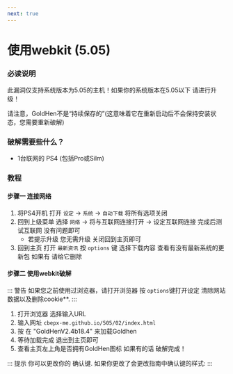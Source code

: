 ```yaml
---
next: true
---
```


# 使用webkit (5.05)

### 必读说明

此漏洞仅支持系统版本为5.05的主机！如果你的系统版本在5.05以下 请进行升级！

请注意，GoldHen不是“持续保存的”(这意味着它在重新启动后不会保持安装状态，您需要重新破解)


### 破解需要些什么？

* 1台联网的 PS4 (包括Pro或Silm)

### 教程

#### 步骤一 连接网络

1. 将PS4开机 打开 `设定` → `系统` → `自动下载` 将所有选项关闭
2. 回到上级菜单 选择 `网络` → 将与互联网连接打开  → 设定互联网连接 完成后测试互联网 没有问题即可
    + 若提示升级 您无需升级 关闭回到主页即可
3. 回到主页 打开 `最新资讯` 按 `options` 键
选择下载内容 查看有没有最新系统的更新包 如果有 请给它删除

#### 步骤二 使用webkit破解

::: 警告
如果您之前使用过浏览器，请打开浏览器 按 `options`键打开设定 清除网站数据以及删除cookie**. 
:::

1. 打开浏览器 选择输入URL
2. 输入网址 `cbepx-me.github.io/505/02/index.html` 
3. 按 <Btn btn="cross" /> 在 "GoldHenV2.4b18.4" 来加载Goldhen
4. 等待加载完成 退出到主页即可
5. 查看主页左上角是否拥有GoldHen图标 如果有的话 破解完成！


::: 提示
你可以更改你的 <Btn btn="circle" /> 确认键. 如果你更改了会更改指南中确认键的样式: <BtnToggler />
:::
